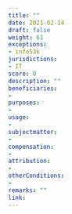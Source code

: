 ```yaml
---
title: ""
date: 2021-02-14
draft: false
weight: 61
exceptions:
- info53k
jurisdictions:
- IT
score: 0
description: "" 
beneficiaries:
- 
purposes: 
- 
usage:
- 
subjectmatter:
- 
compensation:
-
attribution: 
-
otherConditions: 
- 
remarks: ""
link: 
---
```

